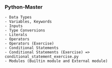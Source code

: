 ### Python-Master

    - Data Types
    - Variables, Keywords
    - Inputs
    - Type Conversions
    - Literals
    - Operators
    - Operators (Exercise)
    - Conditional Statements
    - Conditional Statements (Exercise) => conditional_statement_exercise.py
    - Modules (Builtin module and External module)